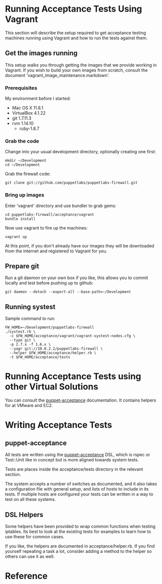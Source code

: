 Running Acceptance Tests Using Vagrant
======================================

This section will describe the setup required to get acceptance testing
machines running using Vagrant and how to run the tests against them.

Get the images running
----------------------

This setup walks you through getting the images that we provide working in
Vagrant. If you wish to build your own images from scratch, consult the 
document 'vagrant_image_maintenance.markdown'.

### Prerequisites

My environment before I started:

*   Mac OS X 11.8.1
*   VirtualBox 4.1.22
*   git 1.7.11.3
*   rvm 1.14.10
    - ruby-1.8.7

### Grab the code

Change into your usual development directory, optionally creating one first:

    mkdir ~/Development
    cd ~/Development

Grab the firewall code:

    git clone git://github.com/puppetlabs/puppetlabs-firewall.git

### Bring up images

Enter 'vagrant' directory and use bundler to grab gems:

    cd puppetlabs-firewall/acceptance/vagrant
    bundle install

Now use vagrant to fire up the machines:

    vagrant up

At this point, if you don't already have our images they will be downloaded
from the internet and registered to Vagrant for you.

Prepare git
-----------

Run a git daemon on your own box if you like, this allows you to commit
locally and test before pushing up to github:

    git daemon --detach --export-all --base-path=~/Development

Running systest
---------------

Sample command to run:

    FW_HOME=~/Development/puppetlabs-firewall
    ./systest.rb \
      -c $FW_HOME/acceptance/vagrant/vagrant-systest-nodes.cfg \
      --type git \
      -p 2.7.x -f 1.6.x \
      --yagr git://10.0.2.2/puppetlabs-firewall \
      --helper $FW_HOME/acceptance/helper.rb \
      -t $FW_HOME/acceptance/tests

Running Acceptance Tests using other Virtual Solutions
======================================================

You can consult the [puppet-acceptance][1] documentation. It contains helpers
for at VMware and EC2.

Writing Acceptance Tests
========================

puppet-acceptance
-----------------

All tests are written using the [puppet-acceptance][1]
DSL, which is rspec or Test::Unit like in concept but is more aligned towards
system tests.

Tests are places inside the acceptance/tests directory in the relevant section.

The system accepts a number of switches as documented, and it also takes a
configuration file with general setup, and lists of hosts to include in its
tests. If multiple hosts are configured your tests can be written in a way
to test on all these systems.

DSL Helpers
-----------

Some helpers have been provided to wrap common functions when testing iptables.
Its best to look at the existing tests for examples to learn how to use these
for common cases.

If you like, the helpers are documented in acceptance/helper.rb. If you find
yourself repeating a task a lot, consider adding a method to the helper so
others can use it as well.

Reference
=========

  [1]: https://github.com/puppetlabs/puppet-acceptance "Puppet Acceptance README"

